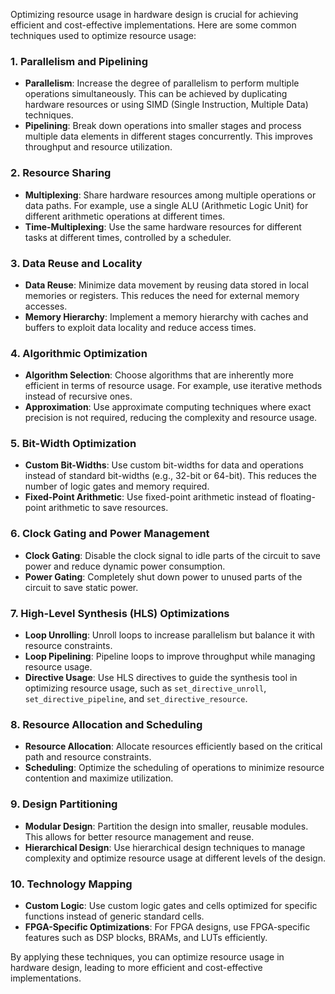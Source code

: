 Optimizing resource usage in hardware design is crucial for achieving efficient and cost-effective implementations. Here are some common techniques used to optimize resource usage:

### 1. **Parallelism and Pipelining**
- **Parallelism**: Increase the degree of parallelism to perform multiple operations simultaneously. This can be achieved by duplicating hardware resources or using SIMD (Single Instruction, Multiple Data) techniques.
- **Pipelining**: Break down operations into smaller stages and process multiple data elements in different stages concurrently. This improves throughput and resource utilization.

### 2. **Resource Sharing**
- **Multiplexing**: Share hardware resources among multiple operations or data paths. For example, use a single ALU (Arithmetic Logic Unit) for different arithmetic operations at different times.
- **Time-Multiplexing**: Use the same hardware resources for different tasks at different times, controlled by a scheduler.

### 3. **Data Reuse and Locality**
- **Data Reuse**: Minimize data movement by reusing data stored in local memories or registers. This reduces the need for external memory accesses.
- **Memory Hierarchy**: Implement a memory hierarchy with caches and buffers to exploit data locality and reduce access times.

### 4. **Algorithmic Optimization**
- **Algorithm Selection**: Choose algorithms that are inherently more efficient in terms of resource usage. For example, use iterative methods instead of recursive ones.
- **Approximation**: Use approximate computing techniques where exact precision is not required, reducing the complexity and resource usage.

### 5. **Bit-Width Optimization**
- **Custom Bit-Widths**: Use custom bit-widths for data and operations instead of standard bit-widths (e.g., 32-bit or 64-bit). This reduces the number of logic gates and memory required.
- **Fixed-Point Arithmetic**: Use fixed-point arithmetic instead of floating-point arithmetic to save resources.

### 6. **Clock Gating and Power Management**
- **Clock Gating**: Disable the clock signal to idle parts of the circuit to save power and reduce dynamic power consumption.
- **Power Gating**: Completely shut down power to unused parts of the circuit to save static power.

### 7. **High-Level Synthesis (HLS) Optimizations**
- **Loop Unrolling**: Unroll loops to increase parallelism but balance it with resource constraints.
- **Loop Pipelining**: Pipeline loops to improve throughput while managing resource usage.
- **Directive Usage**: Use HLS directives to guide the synthesis tool in optimizing resource usage, such as `set_directive_unroll`, `set_directive_pipeline`, and `set_directive_resource`.

### 8. **Resource Allocation and Scheduling**
- **Resource Allocation**: Allocate resources efficiently based on the critical path and resource constraints.
- **Scheduling**: Optimize the scheduling of operations to minimize resource contention and maximize utilization.

### 9. **Design Partitioning**
- **Modular Design**: Partition the design into smaller, reusable modules. This allows for better resource management and reuse.
- **Hierarchical Design**: Use hierarchical design techniques to manage complexity and optimize resource usage at different levels of the design.

### 10. **Technology Mapping**
- **Custom Logic**: Use custom logic gates and cells optimized for specific functions instead of generic standard cells.
- **FPGA-Specific Optimizations**: For FPGA designs, use FPGA-specific features such as DSP blocks, BRAMs, and LUTs efficiently.

By applying these techniques, you can optimize resource usage in hardware design, leading to more efficient and cost-effective implementations.